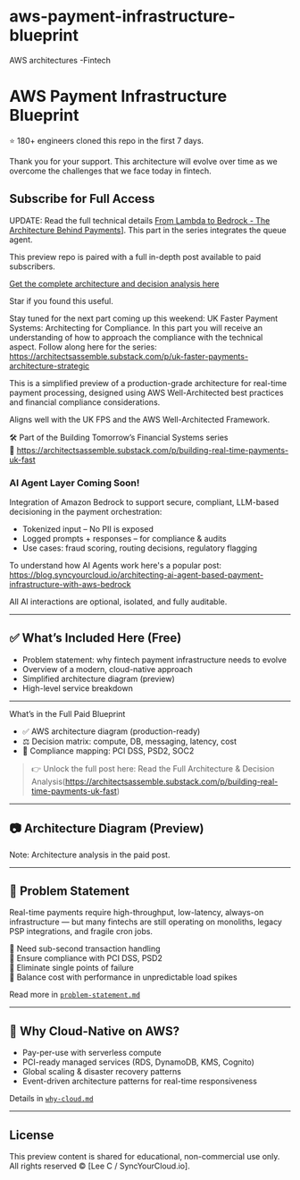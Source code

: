 # aws-payment-infrastructure-blueprint
AWS architectures -Fintech
# AWS Payment Infrastructure Blueprint 

⭐ 180+ engineers cloned this repo in the first 7 days. 

Thank you for your support. This architecture will evolve over time as we overcome the challenges that we face today in fintech. 

## Subscribe for Full Access

UPDATE: Read the full technical details [From Lambda to Bedrock - The Architecture Behind Payments]([https://substack.com/home/post/p-169945590/)]. This part in the series integrates the queue agent.


This preview repo is paired with a full in-depth post available to paid subscribers.

[Get the complete architecture and decision analysis here](https://architectsassemble.substack.com/)

Star if you found this useful.

Stay tuned for the next part coming up this weekend: UK Faster Payment Systems: Architecting for Compliance. In this part you will receive an understanding of how to approach the compliance with the technical aspect. Follow along here for the series: https://architectsassemble.substack.com/p/uk-faster-payments-architecture-strategic

This is a simplified preview of a production-grade architecture for real-time payment processing, designed using AWS Well-Architected best practices and financial compliance considerations.

Aligns well with the UK FPS and the AWS Well-Architected Framework.


🛠️ Part of the Building Tomorrow’s Financial Systems series  
🔗 https://architectsassemble.substack.com/p/building-real-time-payments-uk-fast

###  AI Agent Layer Coming Soon!

Integration of Amazon Bedrock to support secure, compliant, LLM-based decisioning in the payment orchestration:

- Tokenized input – No PII is exposed
- Logged prompts + responses – for compliance & audits
- Use cases: fraud scoring, routing decisions, regulatory flagging

To understand how AI Agents work here's a popular post: https://blog.syncyourcloud.io/architecting-ai-agent-based-payment-infrastructure-with-aws-bedrock

All AI interactions are optional, isolated, and fully auditable.

---

## ✅ What’s Included Here (Free)

- Problem statement: why fintech payment infrastructure needs to evolve
- Overview of a modern, cloud-native approach
- Simplified architecture diagram (preview)
- High-level service breakdown

---

What’s in the Full Paid Blueprint

- ✅ AWS architecture diagram (production-ready)
- ⚖️ Decision matrix: compute, DB, messaging, latency, cost
- 🔐 Compliance mapping: PCI DSS, PSD2, SOC2


> 👉 Unlock the full post here: Read the Full Architecture & Decision Analysis(https://architectsassemble.substack.com/p/building-real-time-payments-uk-fast)

---

## 📷 Architecture Diagram (Preview)



Note: Architecture analysis in the paid post.

---

## 📌 Problem Statement

Real-time payments require high-throughput, low-latency, always-on infrastructure — but many fintechs are still operating on monoliths, legacy PSP integrations, and fragile cron jobs.

🔹 Need sub-second transaction handling  
🔹 Ensure compliance with PCI DSS, PSD2  
🔹 Eliminate single points of failure  
🔹 Balance cost with performance in unpredictable load spikes  

Read more in [`problem-statement.md`](problem-statement.md)

---

## 📘 Why Cloud-Native on AWS?

- Pay-per-use with serverless compute
- PCI-ready managed services (RDS, DynamoDB, KMS, Cognito)
- Global scaling & disaster recovery patterns
- Event-driven architecture patterns for real-time responsiveness

Details in [`why-cloud.md`](why-cloud.md)

---


##  License

This preview content is shared for educational, non-commercial use only.  
All rights reserved © [Lee C / SyncYourCloud.io].
